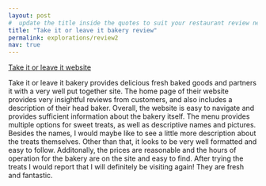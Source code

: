```yaml
---
layout: post
#  update the title inside the quotes to suit your restaurant review needs
title: "Take it or leave it bakery review"
permalink: explorations/review2
nav: true
---
```

[Take it or leave it website](https://allegheny-college-cmpsc-105-spring-2024.github.io/resto-Elizabeth-Teufel)


Take it or leave it bakery provides delicious fresh baked goods and partners it with a very well put together site. The home page of their website provides very insightful reviews from customers, and also includes a description of their head baker. Overall, the website is easy to navigate and provides sufficient information about the bakery itself. The menu provides multiple options for sweet treats, as well as descriptive names and pictures. Besides the names, I would maybe like to see a little more description about the treats themselves. Other than that, it looks to be very well formatted and easy to follow. Additonally, the prices are reasonable and the hours of operation for the bakery are on the site and easy to find. After trying the treats I would report that I will definitely be visiting again! They are fresh and fantastic.